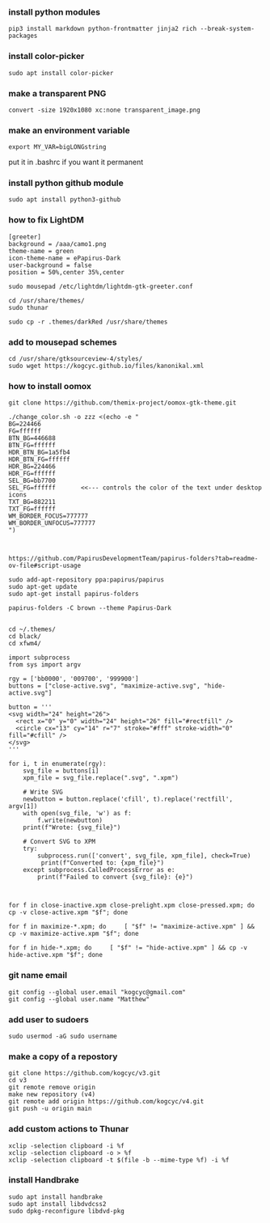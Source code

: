 
### install python modules

    pip3 install markdown python-frontmatter jinja2 rich --break-system-packages

### install color-picker

    sudo apt install color-picker

### make a transparent PNG ###

    convert -size 1920x1080 xc:none transparent_image.png

### make an environment variable ###

    export MY_VAR=bigLONGstring
put it in .bashrc if you want it permanent

### install python github module ###

    sudo apt install python3-github

### how to fix LightDM ###

    [greeter]
    background = /aaa/camo1.png
    theme-name = green
    icon-theme-name = ePapirus-Dark
    user-background = false
    position = 50%,center 35%,center

    sudo mousepad /etc/lightdm/lightdm-gtk-greeter.conf

    cd /usr/share/themes/
    sudo thunar

    sudo cp -r .themes/darkRed /usr/share/themes


### add to mousepad schemes ###

    cd /usr/share/gtksourceview-4/styles/
    sudo wget https://kogcyc.github.io/files/kanonikal.xml

### how to install oomox ###

    git clone https://github.com/themix-project/oomox-gtk-theme.git

    ./change_color.sh -o zzz <(echo -e "
    BG=224466
    FG=ffffff
    BTN_BG=446688
    BTN_FG=ffffff
    HDR_BTN_BG=1a5fb4
    HDR_BTN_FG=ffffff
    HDR_BG=224466
    HDR_FG=ffffff
    SEL_BG=bb7700
    SEL_FG=ffffff       <<--- controls the color of the text under desktop icons
    TXT_BG=882211
    TXT_FG=ffffff
    WM_BORDER_FOCUS=777777
    WM_BORDER_UNFOCUS=777777
    ")



    https://github.com/PapirusDevelopmentTeam/papirus-folders?tab=readme-ov-file#script-usage

    sudo add-apt-repository ppa:papirus/papirus
    sudo apt-get update
    sudo apt-get install papirus-folders

    papirus-folders -C brown --theme Papirus-Dark


    cd ~/.themes/
    cd black/
    cd xfwm4/

    import subprocess
    from sys import argv

    rgy = ['bb0000', '009700', '999900']
    buttons = ["close-active.svg", "maximize-active.svg", "hide-active.svg"]

    button = '''
    <svg width="24" height="26">
      <rect x="0" y="0" width="24" height="26" fill="#rectfill" />
      <circle cx="13" cy="14" r="7" stroke="#fff" stroke-width="0" fill="#cfill" />
    </svg>
    '''

    for i, t in enumerate(rgy):
        svg_file = buttons[i]
        xpm_file = svg_file.replace(".svg", ".xpm")

        # Write SVG
        newbutton = button.replace('cfill', t).replace('rectfill', argv[1])
        with open(svg_file, 'w') as f:
            f.write(newbutton)
        print(f"Wrote: {svg_file}")

        # Convert SVG to XPM
        try:
            subprocess.run(['convert', svg_file, xpm_file], check=True)
             print(f"Converted to: {xpm_file}")
        except subprocess.CalledProcessError as e:
            print(f"Failed to convert {svg_file}: {e}")



    for f in close-inactive.xpm close-prelight.xpm close-pressed.xpm; do     cp -v close-active.xpm "$f"; done

    for f in maximize-*.xpm; do     [ "$f" != "maximize-active.xpm" ] && cp -v maximize-active.xpm "$f"; done

    for f in hide-*.xpm; do     [ "$f" != "hide-active.xpm" ] && cp -v hide-active.xpm "$f"; done



### git name email

    git config --global user.email "kogcyc@gmail.com"
    git config --global user.name "Matthew"
    
### add user to sudoers

    sudo usermod -aG sudo username

### make a copy of a repostory

    git clone https://github.com/kogcyc/v3.git
    cd v3
    git remote remove origin
    make new repository (v4)
    git remote add origin https://github.com/kogcyc/v4.git
    git push -u origin main

### add custom actions to Thunar

    xclip -selection clipboard -i %f
    xclip -selection clipboard -o > %f
    xclip -selection clipboard -t $(file -b --mime-type %f) -i %f

### install Handbrake

    sudo apt install handbrake 
    sudo apt install libdvdcss2 
    sudo dpkg-reconfigure libdvd-pkg


